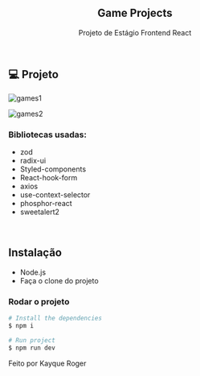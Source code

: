 <h2 align="center"> Game Projects </h2>

<p align="center">
  Projeto de Estágio Frontend React 
</p>

<br>

## 💻 Projeto
![games1](https://github.com/Kayqueew/Game-Projects/assets/92122337/474714c0-3603-4eaa-85d5-0f1dbc6e118e)

![games2](https://github.com/Kayqueew/Game-Projects/assets/92122337/ee7c37e4-9cdc-4f31-aac9-06203e122048)


### Bibliotecas usadas:

- zod
- radix-ui
- Styled-components
- React-hook-form
- axios
- use-context-selector
- phosphor-react
- sweetalert2


</br>

## Instalação

* Node.js
* Faça o clone do projeto

### Rodar o projeto
```bash
# Install the dependencies
$ npm i

# Run project
$ npm run dev
```


Feito por Kayque Roger
